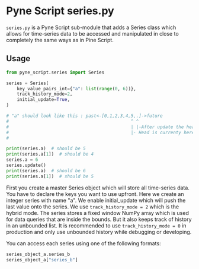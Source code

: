 # Pyne Script series.py

`series.py` is a Pyne Script sub-module that adds a Series class which allows for time-series data to be accessed and manipulated in close to completely the same ways as in Pine Script.

## Usage

```python
from pyne_script.series import Series

series = Series(
    key_value_pairs_int={"a": list(range(0, 6))},
    track_history_mode=2,
    initial_update=True,
)

# "a" should look like this : past<-[0,1,2,3,4,5,.]->future
#                                              ^ ^
#                                              | |-After update the head moves here
#                                              |- Head is currenty here. Update would finalize this value
#

print(series.a)  # should be 5
print(series.a[1])  # should be 4
series.a = 6
series.update()
print(series.a)  # should be 6
print(series.a[1])  # should be 5

```
First you create a master Series object which will store all time-series data. You have to declare the keys you want to use upfront. Here we create an integer series with name "a". We enable initial_update which will push the last value onto the series. We use `track_history_mode = 2` which is the hybrid mode. The series stores a fixed window NumPy array which is used for data queries that are inside the bounds. But it also keeps track of history in an unbounded list. It is recommended to use `track_history_mode = 0` in production and only use unbounded history while debugging or developing.

You can access each series using one of the following formats:
```python
series_object_a.series_b
series_object_a["series_b"]
```
